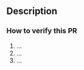 ## Description
<!-- Explain what you're changing and why, architectural decisions, add screenshots or videos as needed -->

### How to verify this PR
<!-- List steps to verify your changes, add screenshots or videos as needed -->
1. ...
2. ...
3. ...

